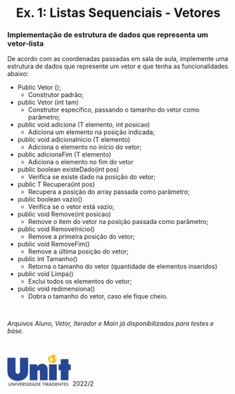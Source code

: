 <div align="center">
    <h1>Ex. 1: Listas Sequenciais - Vetores</h1>
</div>

### Implementação de estrutura de dados que representa um vetor-lista  

De acordo com as coordenadas passadas em sala de aula, implemente uma estrutura de dados que represente um vetor e que tenha as funcionalidades abaixo:

* Public Vetor ();
  * Construtor padrão;
* public Vetor (int tam)
    * Construtor específico, passando o tamanho do vetor como parâmetro;
* public void adiciona (T elemento, int posicao)
  * Adiciona um elemento na posição indicada;
* public void adicionaInicio (T elemento)
  * Adiciona o elemento no início do vetor;
* public adicionaFim (T elemento)
  * Adiciona o elemento no fim do vetor
* public boolean existeDado(int pos)
  * Verifica se existe dado na posição do vetor;
* public T Recupera(int pos)
  * Recupera a posição do array passada como parâmetro;
* public boolean vazio()
  * Verifica se o vetor está vazio;
* public void Remove(int posicao)
  * Remove o item do vetor na posição passada como parâmetro;
* public void RemoveInicio()
  * Remove a primeira posição do vetor;
* public void RemoveFim()
  * Remove a última posição do vetor;
* public int Tamanho()
  * Retorna o tamanho do vetor (quantidade de elementos inseridos)
* public void Limpa()
  * Exclui todos os elementos do vetor;
* public void redimensiona()
  * Dobra o tamanho do vetor, caso ele fique cheio.

<br>

*Arquivos Aluno, Vetor, Iterador e Main já disponibilizados para testes e base.*

<br>

<img src="./doc/unit-logo.png" style="max-width: 9rem;"> 2022/2